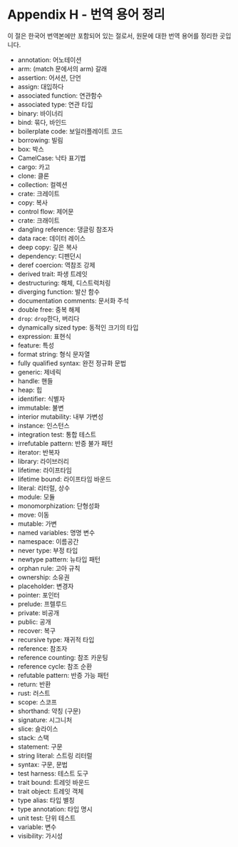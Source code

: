 # Appendix H - 번역 용어 정리

이 절은 한국어 번역본에만 포함되어 있는 절로서, 원문에 대한 번역 용어를 정리한 곳입니다.

- annotation: 어노테이션
- arm: (match 문에서의 arm) 갈래
- assertion: 어서션, 단언
- assign: 대입하다
- associated function: 연관함수
- associated type: 연관 타입
- binary: 바이너리
- bind: 묶다, 바인드
- boilerplate code: 보일러플레이트 코드
- borrowing: 빌림
- box: 박스
- CamelCase: 낙타 표기법
- cargo: 카고
- clone: 클론
- collection: 컬렉션
- crate: 크레이트
- copy: 복사
- control flow: 제어문
- crate: 크래이트
- dangling reference: 댕글링 참조자
- data race: 데이터 레이스
- deep copy: 깊은 복사
- dependency: 디펜던시
- deref coercion: 역참조 강제
- derived trait: 파생 트레잇
- destructuring: 해체, 디스트럭처링
- diverging function: 발산 함수
- documentation comments: 문서화 주석
- double free: 중복 해제
- `drop`: `drop`한다, 버리다
- dynamically sized type: 동적인 크기의 타입
- expression: 표현식
- feature: 특성
- format string: 형식 문자열
- fully qualified syntax: 완전 정규화 문법
- generic: 제네릭
- handle: 핸들
- heap: 힙
- identifier: 식별자
- immutable: 불변
- interior mutability: 내부 가변성
- instance: 인스턴스
- integration test: 통합 테스트
- irrefutable pattern: 반증 불가 패턴
- iterator: 반복자
- library: 라이브러리
- lifetime: 라이프타임
- lifetime bound: 라이프타임 바운드
- literal: 리터럴, 상수
- module: 모듈
- monomorphization: 단형성화
- move: 이동
- mutable: 가변
- named variables: 명명 변수
- namespace: 이름공간
- never type: 부정 타입
- newtype pattern: 뉴타입 패턴
- orphan rule: 고아 규칙
- ownership: 소유권
- placeholder: 변경자
- pointer: 포인터
- prelude: 프렐루드
- private: 비공개
- public: 공개
- recover: 복구
- recursive type: 재귀적 타입
- reference: 참조자
- reference counting: 참조 카운팅
- reference cycle: 참조 순환
- refutable pattern: 반증 가능 패턴
- return: 반환
- rust: 러스트
- scope: 스코프
- shorthand: 약칭 (구문)
- signature: 시그니처
- slice: 슬라이스
- stack: 스택
- statement: 구문
- string literal: 스트링 리터럴
- syntax: 구문, 문법
- test harness: 테스트 도구
- trait bound: 트레잇 바운드
- trait object: 트레잇 객체
- type alias: 타입 별칭
- type annotation: 타입 명시
- unit test: 단위 테스트
- variable: 변수
- visibility: 가시성

